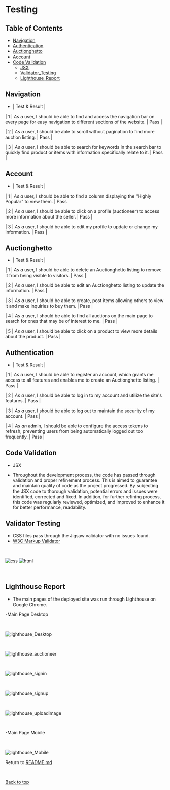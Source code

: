 # Testing

## Table of Contents

- [Navigation](#navigation)
- [Authentication](#authentication)
- [Auctionghetto](#auctionghetto)
- [Account](#account)
- [Code Validation](#code-validation)
  - [JSX](#jsx)
  - [Validator_Testing](#Validator-Testing)
  - [Lighthouse_Report](#Lighthouse-Report)

## Navigation

- | Test & Result |

| 1    | _As a_ user, I should be able to find and access the navigation bar on every page for easy navigation to different sections of the website. | Pass |

| 2    | _As a_ user, I should be able to scroll without pagination to find more auction listing. | Pass |

| 3    | _As a_ user, I should be able to search for keywords in the search bar to quickly find product or items with information specifically relate to it. | Pass |


## Account

- | Test & Result |

| 1    | _As a_ user, I should be able to find a column displaying the "Highly Popular" to view them. | Pass  

| 2    | _As a_ user, I should be able to click on a profile (auctioneer) to access more information about the seller.       | Pass   |

| 3    | _As a_ user, I should be able to edit my profile to update or change my information. | Pass |


## Auctionghetto

- | Test  & Result |

| 1    | _As a_ user, I should be able to delete an Auctionghetto listing to remove it from being visible to visitors. | Pass |

| 2    | _As a_ user, I should be able to edit an Auctionghetto listing  to update the information. | Pass |

| 3    | _As a_ user, I should be able to create, post items allowing others to view it and make inquiries to buy them. | Pass |

| 4    | _As a_ user, I should be able to find all auctions on the main page to search for ones that may be of interest to me. | Pass |

| 5    | _As a_ user, I should be able to click on a product to view more details about the product. | Pass  |


## Authentication

- | Test & Result |

| 1    | _As a_ user, I should be able to register an account, which grants me access to all features and enables me to create an Auctionghetto listing. | Pass |

| 2    | _As a_ user, I should be able to log in to my account and utilize the site's features.
| Pass |

| 3    | _As a_ user, I should be able to log out to maintain the security of my account.
| Pass |

| 4    | _As an_ admin, I should be able to configure the access tokens to refresh, preventing users from being automatically logged out too frequently. | Pass |


## Code Validation

- JSX

* Throughout the development process, the code has passed through validation and proper refinement process. This is aimed to guarantee and maintain quality of code as the project progressed. By subjecting the JSX code to thorough validation, potential errors and issues were identified, corrected and fixed. In addition, for further refining process, this code was regularly reviewed, optimized, and improved to enhance it for better performance, readability.


## Validator Testing
- CSS files pass through the Jigsaw validator with no issues found.
- [W3C Markup Validator](/cs-validator/)

<br>

![css](./img/validator/_css.png)
![html](./img/validator/p5_html.png)

<br>

## Lighthouse Report

* The main pages of the deployed site was run through Lighthouse on Google Chrome.

-Main Page Desktop

<br>

![lighthouse_Desktop](./img/validator/Lighthouse_Desktopp5.png)

<br>
 
![lighthouse_auctioneer](./img/validator/lighthouse_auctioneer.png)

<br>

 ![lighthouse_signin](./img/validator/lighthouse_sign_in.png)

<br>

![lighthouse_signup](./img/validator/lighthouse_sign_up.png)

<br>

![lighthouse_uploadimage](./img/validator/lighthouse_imageupload.png)


<br>

-Main Page Mobile

<br>

![lighthouse_Mobile](./img/validator/Lighthouse_Mobile.png)

Return to [README.md](/main/README.md)

<br>

[Back to top](#top)
